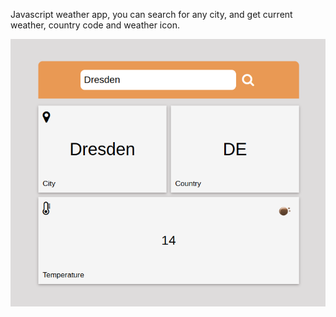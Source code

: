Javascript weather app, you can search for any city, and get current weather,
country code and weather icon.

![Alt text](./img/screenshot.png?raw=true)